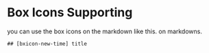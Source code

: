 # Box Icons Supporting

you can use the box icons on the markdown like this. on markdowns.

```
## [bxicon-new-time] title
```
